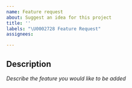 ```yaml
---
name: Feature request
about: Suggest an idea for this project
title: ''
labels: "\U0002728 Feature Request"
assignees: 

---
```


## Description

*Describe the feature you would like to be added*
